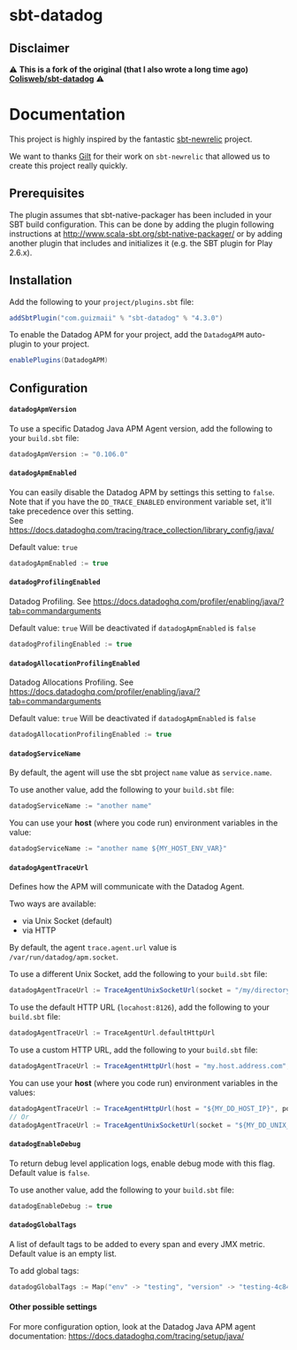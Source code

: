 # sbt-datadog

## Disclaimer

⚠️ **This is a fork of the original (that I also wrote a long time ago) [Colisweb/sbt-datadog](https://github.com/Colisweb/sbt-datadog)** ⚠️

# Documentation

This project is highly inspired by the fantastic [sbt-newrelic](https://github.com/gilt/sbt-newrelic) project.

We want to thanks [Gilt](http://tech.gilt.com) for their work on `sbt-newrelic` that allowed us to create this project really quickly.

Prerequisites
-------------

The plugin assumes that sbt-native-packager has been included in your SBT build configuration.
This can be done by adding the plugin following instructions at http://www.scala-sbt.org/sbt-native-packager/ or by adding
another plugin that includes and initializes it (e.g. the SBT plugin for Play 2.6.x).


Installation
------------

Add the following to your `project/plugins.sbt` file:

```scala
addSbtPlugin("com.guizmaii" % "sbt-datadog" % "4.3.0")
```

To enable the Datadog APM for your project, add the `DatadogAPM` auto-plugin to your project.

```scala
enablePlugins(DatadogAPM)
```

Configuration
-------------

#### `datadogApmVersion`

To use a specific Datadog Java APM Agent version, add the following to your `build.sbt` file:

```scala
datadogApmVersion := "0.106.0"
```

#### `datadogApmEnabled`

You can easily disable the Datadog APM by settings this setting to `false`.     
Note that if you have the `DD_TRACE_ENABLED` environment variable set, it'll take precedence over this setting.     
See https://docs.datadoghq.com/tracing/trace_collection/library_config/java/     

Default value: `true`

```scala
datadogApmEnabled := true
```

#### `datadogProfilingEnabled`

Datadog Profiling.
See https://docs.datadoghq.com/profiler/enabling/java/?tab=commandarguments

Default value: `true`
Will be deactivated if `datadogApmEnabled` is `false`

```scala
datadogProfilingEnabled := true
```

#### `datadogAllocationProfilingEnabled`

Datadog Allocations Profiling.
See https://docs.datadoghq.com/profiler/enabling/java/?tab=commandarguments

Default value: `true`
Will be deactivated if `datadogApmEnabled` is `false`

```scala
datadogAllocationProfilingEnabled := true
```

#### `datadogServiceName`

By default, the agent will use the sbt project `name` value as `service.name`. 

To use another value, add the following to your `build.sbt` file:

```scala
datadogServiceName := "another name"
```

You can use your **host** (where you code run) environment variables in the value:  

```scala
datadogServiceName := "another name ${MY_HOST_ENV_VAR}"
```

#### `datadogAgentTraceUrl`

Defines how the APM will communicate with the Datadog Agent.

Two ways are available:
  - via Unix Socket (default)
  - via HTTP

By default, the agent `trace.agent.url` value is `/var/run/datadog/apm.socket`.

To use a different Unix Socket, add the following to your `build.sbt` file:

```scala
datadogAgentTraceUrl := TraceAgentUnixSocketUrl(socket = "/my/directory/my.socket")
```

To use the default HTTP URL (`locahost:8126`), add the following to your `build.sbt` file:

```scala
datadogAgentTraceUrl := TraceAgentUrl.defaultHttpUrl
```

To use a custom HTTP URL, add the following to your `build.sbt` file:

```scala
datadogAgentTraceUrl := TraceAgentHttpUrl(host = "my.host.address.com", port = "8888")
```


You can use your **host** (where you code run) environment variables in the values:  

```scala
datadogAgentTraceUrl := TraceAgentHttpUrl(host = "${MY_DD_HOST_IP}", port = "8888")
// Or
datadogAgentTraceUrl := TraceAgentUnixSocketUrl(socket = "${MY_DD_UNIX_SOCKET}")
```

#### `datadogEnableDebug`

To return debug level application logs, enable debug mode with this flag. Default value is `false`.

To use another value, add the following to your `build.sbt` file:

```scala
datadogEnableDebug := true
```

#### `datadogGlobalTags`

A list of default tags to be added to every span and every JMX metric. Default value is an empty list.

To add global tags:

```scala
datadogGlobalTags := Map("env" -> "testing", "version" -> "testing-4c84587e")
```

#### Other possible settings

For more configuration option, look at the Datadog Java APM agent documentation: https://docs.datadoghq.com/tracing/setup/java/